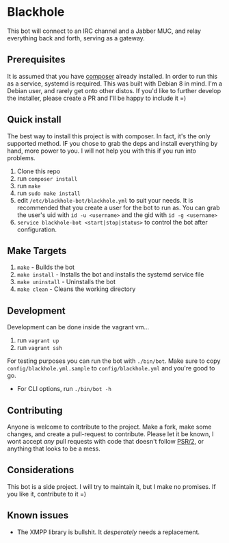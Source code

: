 # Blackhole
This bot will connect to an IRC channel and a Jabber MUC, and relay everything back and forth, serving as a gateway.

## Prerequisites
It is assumed that you have [composer](http://getcomposer.org) already installed. In order to run this as a service, systemd is required. This was built with Debian 8 in mind. I'm a Debian user, and rarely get onto other distos. If you'd like to further develop the installer, please create a PR and I'll be happy to include it =)

## Quick install
The best way to install this project is with composer. In fact, it's the only supported method. IF you chose to grab the deps and install everything by hand, more power to you. I will not help you with this if you run into problems.

1. Clone this repo
2. run `composer install`
3. run `make`
4. run `sudo make install`
5. edit `/etc/blackhole-bot/blackhole.yml` to suit your needs. It is recommended that you create a user for the bot to run as.
    You can grab the user's uid with `id -u <username>` and the gid with `id -g <username>`
6. `service blackhole-bot <start|stop|status>` to control the bot after configuration.

## Make Targets
1. `make` - Builds the bot
2. `make install` - Installs the bot and installs the systemd service file
3. `make uninstall` - Uninstalls the bot
4. `make clean` - Cleans the working directory

## Development
Development can be done inside the vagrant vm...
1. run `vagrant up`
2. run `vagrant ssh`


For testing purposes you can run the bot with `./bin/bot`. Make sure to copy `config/blackhole.yml.sample` to `config/blackhole.yml` and you're good to go. 

* For CLI options, run `./bin/bot -h`

## Contributing

Anyone is welcome to contribute to the project. Make a fork, make some changes, and create a pull-request to contribute. Please let it be known, I wont accept
*any* pull requests with code that doesn't follow [PSR/2](http://www.php-fig.org/psr/psr-2/), or anything that looks to be a mess.


## Considerations

This bot is a side project. I will try to maintain it, but I make no promises. If you like it, contribute to it =)


## Known issues

* The XMPP library is bullshit. It *desperately* needs a replacement. 